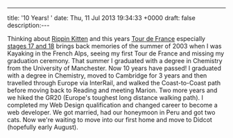 ---
title: '10 Years! '
date: Thu, 11 Jul 2013 19:34:33 +0000
draft: false
description:---

Thinking about [Rippin Kitten](http://big-andy.co.uk/blog/rippin-kitten-miss-kitten/) and this years [Tour de France](http://m.guardian.co.uk/sport/tourdefrance) especially [stages 17 and 18](http://inrng.com/tour/#Stage17) brings back memories of the summer of 2003 when I was Kayaking in the French Alps, seeing my first Tour de France and missing my graduation ceremony. That summer I graduated with a degree in Chemistry from the University of Manchester. Now 10 years have passed! I graduated with a degree in Chemistry, moved to Cambridge for 3 years and then travelled through Europe via InterRail, and walked the Coast-to-Coast path before moving back to Reading and meeting Marion. Two more years and we hiked the GR20 (Europe's toughest long distance walking path). I completed my Web Design qualification and changed career to become a web developer. We got married, had our honeymoon in Peru and got two cats. Now we're waiting to move into our first home and move to Didcot (hopefully early August).